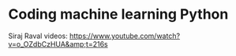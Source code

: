 # Coding machine learning Python 
Siraj Raval videos: https://www.youtube.com/watch?v=o_OZdbCzHUA&amp;t=216s
